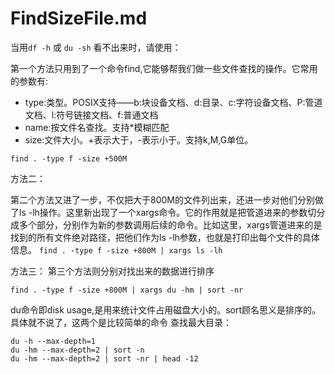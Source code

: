 # FindSizeFile.md

当用`df -h` 或 `du -sh` 看不出来时，请使用：

第一个方法只用到了一个命令find,它能够帮我们做一些文件查找的操作。它常用的参数有:

* type:类型。POSIX支持——b:块设备文档、d:目录、c:字符设备文档、P:管道文档、l:符号链接文档、f:普通文档 
* name:按文件名查找。支持\*模糊匹配 
* size:文件大小。+表示大于，-表示小于。支持k,M,G单位。

`find . -type f -size +500M`

方法二：

第二个方法又进了一步，不仅把大于800M的文件列出来，还进一步对他们分别做了ls -lh操作。这里新出现了一个xargs命令。它的作用就是把管道进来的参数切分成多个部分，分别作为新的参数调用后续的命令。比如这里，xargs管道进来的是找到的所有文件绝对路径，把他们作为ls -lh参数，也就是打印出每个文件的具体信息。 `find . -type f -size +800M | xargs ls -lh`

方法三： 第三个方法则分别对找出来的数据进行排序

`find . -type f -size +800M | xargs du -hm | sort -nr`

du命令即disk usage,是用来统计文件占用磁盘大小的。sort顾名思义是排序的。具体就不说了，这两个是比较简单的命令 查找最大目录：

```text
du -h --max-depth=1
du -hm --max-depth=2 | sort -n
du -hm --max-depth=2 | sort -nr | head -12
```

